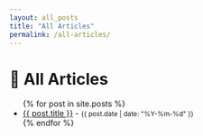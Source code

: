 ```yaml
---
layout: all_posts
title: "All Articles"
permalink: /all-articles/
---
```


# 📝 All Articles

<ul>
  {% for post in site.posts %}
    <li>
      <a href="{{ post.url | relative_url }}">{{ post.title }}</a> - <small>{{ post.date | date: "%Y-%m-%d" }}</small>
    </li>
  {% endfor %}
</ul>
